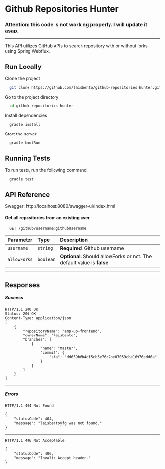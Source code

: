 # Github Repositories Hunter

### Attention: this code is not working properly. I will update it asap.
---

This API utilizes GitHub APIs to search repository with or without forks using Spring Webflux.


## Run Locally

Clone the project

```bash
  git clone https://github.com/laisbento/github-repositories-hunter.git
```

Go to the project directory

```bash
  cd github-repositories-hunter
```

Install dependencies

```bash
  gradle install
```

Start the server

```bash
  gradle bootRun
```


## Running Tests

To run tests, run the following command

```bash
  gradle test
```


## API Reference

Swagger: http://localhost:8080/swagger-ui/index.html

#### Get all repositories from an existing user

```
  GET /github?username:githubUsername
```

| Parameter  | Type     | Description                   |
| :--------  | :------- | :-------------------------    |
| `username` | `string` | **Required**. Github username |
| `allowForks` | `boolean` | **Optional**. Should allowForks or not. The default value is **false** |

----
## Responses

##### Success

    HTTP/1.1 200 OK
    Status: 200 OK
    Content-Type: application/json
    [
        {
            "repositoryName": "amp-up-frontend",
            "ownerName": "laisbento",
            "branches": [
                {
                    "name": "master",
                    "commit": {
                        "sha": "dd659b6b4df5cb5e76c2be07059cbe16976edd6a"
                    }
                }
            ]
        }
    ]
----
##### Errors

    HTTP/1.1 404 Not Found
    
    {
        "statusCode": 404,
        "message": "laisbentoyfg was not found."
    }

----

    HTTP/1.1 406 Not Acceptable
    
    {
        "statusCode": 406,
        "message": "Invalid Accept header."
    }
